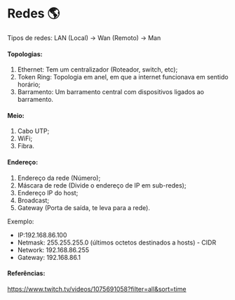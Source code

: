 # Redes 🌎

Tipos de redes: LAN (Local) -> Wan (Remoto) -> Man

#### Topologias: 
 1. Ethernet: Tem um centralizador (Roteador, switch, etc); 
 2. Token Ring: Topologia em anel, em que a internet funcionava em sentido horário;
 3. Barramento: Um barramento central com dispositivos ligados ao barramento.
 
#### Meio:
1. Cabo UTP;
2. WiFi;
3. Fibra.

#### Endereço:
1. Endereço da rede (Número);
2. Máscara de rede (Divide o endereço de IP em sub-redes);
3. Endereço IP do host;
4. Broadcast;
5. Gateway (Porta de saída, te leva para a rede).

Exemplo: 
- IP:192.168.86.100
- Netmask: 255.255.255.0 (últimos octetos destinados a hosts) - CIDR
- Network: 192.168.86.255
- Gateway: 192.168.86.1




#### Referências:
https://www.twitch.tv/videos/1075691058?filter=all&sort=time
